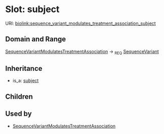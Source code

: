 # Slot: subject




URI: [biolink:sequence_variant_modulates_treatment_association_subject](https://w3id.org/biolink/vocab/sequence_variant_modulates_treatment_association_subject)
## Domain and Range

[SequenceVariantModulatesTreatmentAssociation](SequenceVariantModulatesTreatmentAssociation.md) ->  <sub>REQ</sub> [SequenceVariant](SequenceVariant.md)
## Inheritance

 *  is_a: [subject](subject.md)
## Children

## Used by

 * [SequenceVariantModulatesTreatmentAssociation](SequenceVariantModulatesTreatmentAssociation.md)
